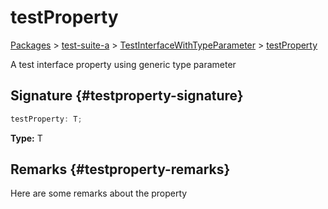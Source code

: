 # testProperty

[Packages](./) &gt; [test-suite-a](./test-suite-a/) &gt; [TestInterfaceWithTypeParameter](./test-suite-a/testinterfacewithtypeparameter-interface/) &gt; [testProperty](./test-suite-a/testinterfacewithtypeparameter-interface/testproperty-propertysignature)

A test interface property using generic type parameter

## Signature {#testproperty-signature}

```typescript
testProperty: T;
```

**Type:** T

## Remarks {#testproperty-remarks}

Here are some remarks about the property
